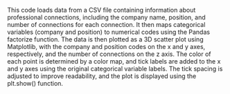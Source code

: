 This code loads data from a CSV file containing information about professional connections, including the company name, position, and number of connections for each connection. It then maps categorical variables (company and position) to numerical codes using the Pandas factorize function. The data is then plotted as a 3D scatter plot using Matplotlib, with the company and position codes on the x and y axes, respectively, and the number of connections on the z axis. The color of each point is determined by a color map, and tick labels are added to the x and y axes using the original categorical variable labels. The tick spacing is adjusted to improve readability, and the plot is displayed using the plt.show() function.
